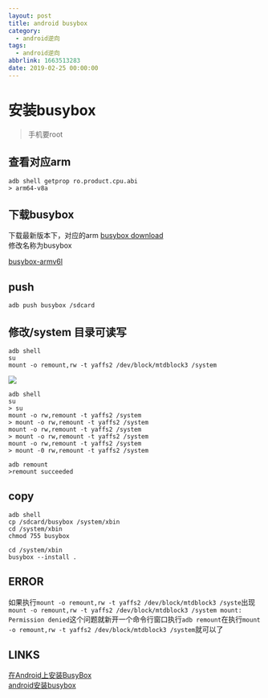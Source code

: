 ```yaml
---
layout: post
title: android busybox
category: 
  - android逆向
tags: 
  - android逆向
abbrlink: 1663513283
date: 2019-02-25 00:00:00
---
```


# 安装busybox
> 手机要root

## 查看对应arm

```
adb shell getprop ro.product.cpu.abi
> arm64-v8a
```

## 下载busybox

下载最新版本下，对应的arm
[busybox download](http://www.busybox.net/downloads/binaries)  
修改名称为busybox

[busybox-armv6l](https://busybox.net/downloads/binaries/1.26.2-defconfig-multiarch/busybox-armv6l)

## push

	adb push busybox /sdcard

## 修改/system 目录可读写

```
adb shell
su
mount -o remount,rw -t yaffs2 /dev/block/mtdblock3 /system
```

![](https://coding.net/u/tea9/p/image/git/raw/master/blog_img/28/01.png)

```
adb shell 
su
> su
mount -o rw,remount -t yaffs2 /system
> mount -o rw,remount -t yaffs2 /system
mount -o rw,remount -t yaffs2 /system
> mount -o rw,remount -t yaffs2 /system
mount -o rw,remount -t yaffs2 /system
> mount -0 rw,remount -t yaffs2 /system

adb remount
>remount succeeded
```

## copy

```
adb shell
cp /sdcard/busybox /system/xbin
cd /system/xbin
chmod 755 busybox

cd /system/xbin
busybox --install .
```

## ERROR

如果执行`mount -o remount,rw -t yaffs2 /dev/block/mtdblock3 /syste`出现```mount -o remount,rw -t yaffs2 /dev/block/mtdblock3 /system
mount: Permission denied```这个问题就新开一个命令行窗口执行```adb remount```在执行```mount -o remount,rw -t yaffs2 /dev/block/mtdblock3 /system```就可以了

## LINKS

[在Android上安装BusyBox](https://blog.csdn.net/hp910315/article/details/79510223)  
[android安装busybox](https://www.cnblogs.com/shamoguzhou/p/6233407.html)  
